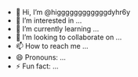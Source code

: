 - 👋 Hi, I’m @higgggggggggggdyhr6y
- 👀 I’m interested in ...
- 🌱 I’m currently learning ...
- 💞️ I’m looking to collaborate on ...
- 📫 How to reach me ...
- 😄 Pronouns: ...
- ⚡ Fun fact: ...

<!---
higgggggggggggdyhr6y/higgggggggggggdyhr6y is a ✨ special ✨ repository because its `README.md` (this file) appears on your GitHub profile.
You can click the Preview link to take a look at your changes.
--->

